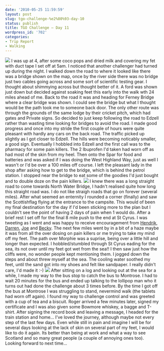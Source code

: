 ```yaml
---
date: '2010-05-25 11:59:59'
layout: post
slug: tgo-challenge-%e2%80%93-day-10
status: publish
title: TGO Challenge – Day 11
wordpress_id: '702'
categories:
- Trip Report
- Walking
---
```


[![](http://lh6.ggpht.com/_mwiBNuCX3e4/S_wK06xOp5I/AAAAAAAAQXQ/T5zTiR8KG1M/s400/TGO%20Challenge%202010%20190.JPG)](http://picasaweb.google.co.uk/lh/photo/zHXko6wEq2dcwcDQmJcO2g?feat=embedwebsite) I was up at 4, after some coco pops and dried milk and covering my fet with duct tape I set off at 5am. I noticed that another challenger had turned up during the night. I walked down the road to where it looked like there was a bridge shown on the map, once by the river side there was no bridge just two cables going across and some sort of scientific testing gear. I thought about shimmying across but thought better of it. A ford was shown just down but decided against soaking feet this early into the walk wth 24 miles ahead of me. Back to the road it was and heading for Ferney Bridge where a clear bridge was shown. I could see the bridge but what I thought would be the path took me to someone back door. The only other route was through the grounds of the same lodge by their cricket pitch, which had gates and Private signs. So decided to just keep following the road to Edzell rather than wasting time looking for bridges to avoid the road. I made good progress and once into my stride the first couple of hours were quite pleasant with hardly any cars on the back road. The traffic picked up slightly as I got closer to Edzell. The hills were becoming noticably smaller, a good sign. Eventually I hobbled into Edzell and the first call was to the pharmacy for some pain killers. The 2 Ibuprofen I'd taken had worn off as had most of the skin from my heel. Then onto the Spar for food and batteries and was asked if I was doing the West Highland Way, just as well I wasn't or I'd be over a 100 miles off course. I left the pleasant lady in the shop after asking how to get to the bridge, which is behind the petrol station. I stopped near the bridge to eat some of the goodies I'd just bought and to double doze on the pain killers. [![](http://lh6.ggpht.com/_mwiBNuCX3e4/S_wGYz0W65I/AAAAAAAAQUg/TYoeLKWqcDg/s400/TGO%20Challenge%202010%20180.JPG)](http://picasaweb.google.co.uk/lh/photo/GPmB2QvkBVIBET8NdKm9xA?feat=embedwebsite) I knew there was a long straight road to come towards North Water Bridge, I hadn't realised quite how long this straight road was. I do not like straigh roads that go on forever (several miles). After what seemed an enternity I rounded a corner (finally) and saw the Scottishflag flying at the entrance to the campsite. This would of been my final destination for the day if I'd been sticking more to the plan but I couldn't see the point of having 2 days of pain when 1 would do. After a brief rest I set off for the final 8 mile push to the end at St Cyrus. I was tweeting as I went and was happy to receive encouragement from [Hendrik](http://twitter.com/hendrikmorkel),[ Darren](http://twitter.com/whitespider1066), [Joe](http://twitter.com/tordenomnatten) and [Becky](http://twitter.com/beakysian). The next few miles went by in a bit of a haze maybe it was from all the over dosing on pain killers or me trying to take my mind off my feet. The path over Morphie was a suprise, being over a little hill and longer than expected. I hobbled/stumbled through St Cyrus eading for the sea, its not over until my feet got wet from the sea!! I then saw just how the cliffs were, no wonder people kept mentioning them. I jogged down the steps and about threw myself at the sea. The cooling water soothed my feet, until the sand got into my shoes and felt like sandpaper. I really didn't care, I'd made it :-) [![](http://lh6.ggpht.com/_mwiBNuCX3e4/S_wJjSKQ20I/AAAAAAAAQWc/u1j2Ccu4noE/s400/TGO%20Challenge%202010%20187.JPG)](http://picasaweb.google.co.uk/lh/photo/GFT9_QbWf6P6MfAQAqhdzw?feat=embedwebsite) After sitting on a log and looking out at the sea for a while, I made my way to the bus stop to catch the bus to Montrose. I had to wait 20 minutes for the bus and ended up talking to the lollipop man who it turns out had done the challenge about 3 times before. By the time I got off the bus at Montrose I was struggling to stand, nevermind walk (the tablets had worn off again). I found my way to challenge control and was greeted with a cup of tea and a biscuit. Roger arrived a few minutes later, signed my certificate and I was also given some Bowmore whiskey, a bagge and T-shirt. After signing the record book and leaving a message, I headed for the train station and home... I've loved the journey, although maybe not every step of the last few days. Even while still in pain and imagine I will be for several days looking at the lack of skin on several part of my feet, I would like to do it again. Its better than being at work and what a way to see Scotland and so many great people (a couple of annoying ones too). Looking forward to next time...
